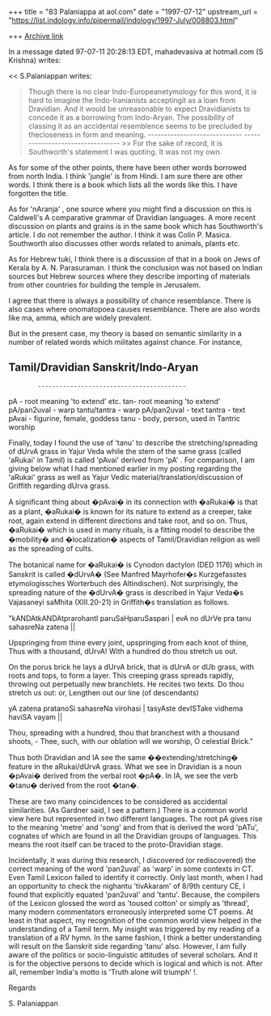 +++
title = "83 Palaniappa at aol.com"
date = "1997-07-12"
upstream_url = "https://list.indology.info/pipermail/indology/1997-July/008803.html"

+++
[Archive link](https://list.indology.info/pipermail/indology/1997-July/008803.html)

In a message dated 97-07-11 20:28:13 EDT, mahadevasiva at hotmail.com (S
Krishna) writes:

<< S.Palaniappan writes:

  >Though there is no clear Indo-Europeanetymology for this word, it is 
 >hard to imagine the Indo-Iranianists acceptingit as a loan from 
 >Dravidian. And it would be unreasonable to expect Dravidianists to 
 >concede it as a borrowing from Indo-Aryan. The possibility
 >of classing it as an accidental resemblence seems to be precluded by 
 >thecloseness in form and meaning.    -----------------------------
 --------------------------------- >>
For the sake of record, it is Southworth's statement I was quoting. It was
not my own.

As for some of the other points, there have been other words borrowed from
north India. I think 'jungle' is from Hindi. I am sure there are other words.
I think there is a book which lists all the words like this. I have forgotten
the title.

As for 'nAranja' , one source where you might find a discussion on this is
Caldwell's A comparative grammar of Dravidian languages. A more recent
discussion on plants and grains is in the same book which has Southworth's
article. I do not remember the author. I think it was Colin P. Masica.
Southworth also discusses other words related to animals, plants etc. 

As for Hebrew tuki, I think there is  a discussion of that in a book on Jews
of Kerala by A. N. Parasuraman. I think the conclusion was not based on
Indian sources but Hebrew sources where they describe importing of materials
from other countries for building the temple in Jerusalem.  

I agree that there is always a possibility of chance resemblance. There is
also cases where onomatopoea causes resemblance. There are also words like
ma, amma, which are widely prevalent.

But in the present case, my theory is based on semantic similarity in a
number of related words which militates against chance. For instance,

Tamil/Dravidian                                 Sanskrit/Indo-Aryan
------------------------------------------
            -----------------------------------------
pA - root  meaning 'to extend' etc.      tan- root meaning 'to extend'
pA/pan2uval - warp                            tantu/tantra - warp
pA/pan2uval - text                             tantra - text
pAvai - figurine, female, goddess        tanu - body, person, used in Tantric
worship

Finally, today I found the use of 'tanu' to describe the stretching/spreading
of dUrvA grass in Yajur Veda while the stem of the same grass (called
'aRukai'  in Tamil) is called 'pAvai' derived from 'pA' . For comparison, I
am giving below what I had mentioned earlier in my posting regarding the
'aRukai' grass as well as Yajur Vedic material/translation/discussion of
Griffith regarding dUrva grass.

A significant thing about �pAvai� in its connection with �aRukai� is that as
a plant, �aRukai� is known for its nature to extend as a creeper, take root,
again extend in different directions and take root, and so on. Thus, �aRukai�
which is used in many rituals, is a fitting model to describe the �mobility�
and �localization� aspects of Tamil/Dravidian religion as well as the
spreading of cults. 

The botanical name for �aRukai� is Cynodon dactylon (DED 1176) which in
Sanskrit is called �dUrvA� (See Manfred Mayrhofer�s Kurzgefasstes
etymologissches Worterbuch des Altindischen). Not surprisingly, the spreading
nature of the �dUrvA� grass is described in Yajur Veda�s Vajasaneyi saMhita
(XIII.20-21) in Griffith�s translation as follows.

"kANDAtkANDAtprarohantI paruSaHparuSaspari |
evA no dUrVe pra tanu sahasreNa zatena  ||

Upspringing from thine every joint, upspringing from each knot of thine,
Thus with a thousand, dUrvA! With a hundred do thou stretch us out.

On the porus brick he lays a dUrvA brick, that is dUrvA or dUb grass, with
roots and tops, to form a layer. This creeping grass spreads rapidly,
throwing out perpetually new branchlets. He recites two texts. Do thou
stretch us out: or, Lengthen out our line (of descendants)

yA zatena pratanoSi sahasreNa virohasi |
tasyAste devISTake vidhema haviSA vayam ||

Thou, spreading with a hundred, thou that branchest with a thousand shoots, -
Thee, such, with our oblation will we worship, O celestial Brick."

Thus both Dravidian and IA see the same ��extending/stretching� feature in
the aRukai/dUrvA grass. What we see in Dravidian is a noun �pAvai� derived
from the verbal root �pA�. In IA, we see the verb �tanu� derived from the
root �tan�. 

These are two many coincidences to be considered as accidental similarities.
(As Gardner said, I see a pattern.) There is a common world view here but
represented in two different languages. The root pA gives rise to the meaning
'metre' and 'song' and from that is derived the word 'pATu', cognates of
which are found in all the Dravidian groups of languages. This means the root
itself can be traced to the proto-Dravidian stage. 

Incidentally, it was during this research, I discovered (or rediscovered) the
correct meaning of the word 'pan2uval' as 'warp' in some contexts in CT. Even
Tamil Lexicon failed to identify it correctly. Only last month, when I had an
opportunity to check the nighantu 'tivAkaram' of 8/9th century CE, I found
that explicitly equated 'pan2uval' and 'tantu'. Because, the compilers of the
Lexicon glossed the word as 'toused cotton' or simply as 'thread', many
modern commentators erroneously interpreted some CT poems. At least in that
aspect, my recognition of the common world view helped in the understanding
of a Tamil term. My insight was triggered by my reading of a translation of
 a RV hymn. In the same fashion, I think a better understanding will result
on the Sanskrit side regarding 'tanu' also. However, I am fully aware of the
politics or socio-linguistic attitudes of several scholars. And it is for the
objective persons to decide which is logical and which is not.  After all,
remember India's motto is 'Truth alone will triumph' !.

Regards

S. Palaniappan 




